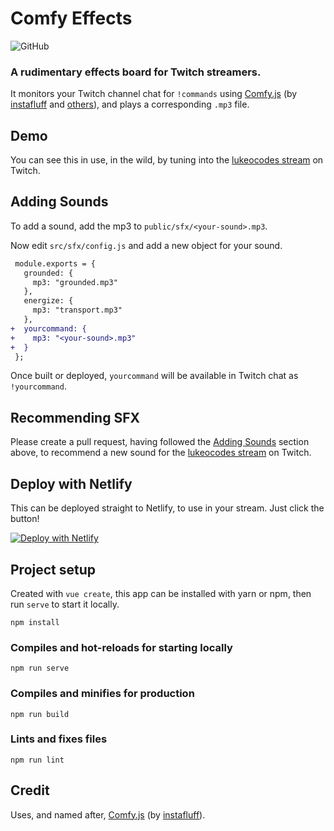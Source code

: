 # Comfy Effects
![GitHub](https://img.shields.io/github/license/lukeocodes/comfy-effects?style=flat-square)

### A rudimentary effects board for Twitch streamers. 

It monitors your Twitch channel chat for `!commands` using [Comfy.js](https://github.com/instafluff/ComfyJS) (by [instafluff](https://github.com/instafluff/ComfyJS#instafluff) and [others](https://github.com/instafluff/ComfyJS#credits)), and plays a corresponding `.mp3` file.

## Demo

You can see this in use, in the wild, by tuning into the [lukeocodes stream](https://twitch.tv/lukeocodes) on Twitch.

## Adding Sounds

To add a sound, add the mp3 to `public/sfx/<your-sound>.mp3`. 

Now edit `src/sfx/config.js` and add a new object for your sound.

```diff
 module.exports = {
   grounded: {
     mp3: "grounded.mp3"
   },
   energize: {
     mp3: "transport.mp3"
   },
+  yourcommand: {
+    mp3: "<your-sound>.mp3"
+  }
 };
```

Once built or deployed, `yourcommand` will be available in Twitch chat as `!yourcommand`.

## Recommending SFX

Please create a pull request, having followed the [Adding Sounds](#adding-sounds) section above, to recommend a new sound for the [lukeocodes stream](https://twitch.tv/lukeocodes) on Twitch.

## Deploy with Netlify

This can be deployed straight to Netlify, to use in your stream. Just click the button!

[![Deploy with Netlify](https://www.netlify.com/img/deploy/button.svg)](https://app.netlify.com/start/deploy?repository=https://github.com/lukeocodes/comfy-effects)

## Project setup

Created with `vue create`, this app can be installed with yarn or npm, then run `serve` to start it locally.

```
npm install
```

### Compiles and hot-reloads for starting locally

```
npm run serve
```

### Compiles and minifies for production

```
npm run build
```

### Lints and fixes files

```
npm run lint
```

## Credit

Uses, and named after, [Comfy.js](https://github.com/instafluff/ComfyJS) (by [instafluff](https://github.com/instafluff/ComfyJS#instafluff)).